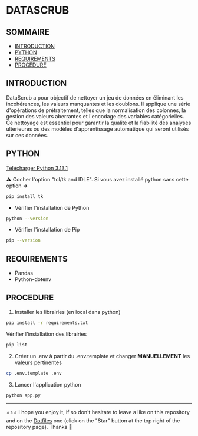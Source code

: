 # DATASCRUB

## SOMMAIRE
- [INTRODUCTION](#introduction)
- [PYTHON](#installer-python)
- [REQUIREMENTS](#requirements)
- [PROCEDURE](#procedure)

## INTRODUCTION
DataScrub a pour objectif de nettoyer un jeu de données en éliminant les incohérences, les valeurs manquantes et les doublons. Il applique une série d'opérations de prétraitement, telles que la normalisation des colonnes, la gestion des valeurs aberrantes et l'encodage des variables catégorielles.  
Ce nettoyage est essentiel pour garantir la qualité et la fiabilité des analyses ultérieures ou des modèles d'apprentissage automatique qui seront utilisés sur ces données.  

## PYTHON
[Télécharger Python 3.13.1](https://www.python.org/downloads/)

⚠️ Cocher l'option "tcl/tk and IDLE". Si vous avez installé python sans cette option =>
```bash
pip install tk
```
- Vérifier l'installation de Python
```bash
python --version
```
- Vérifier l'installation de Pip
```bash
pip --version
```

## REQUIREMENTS
- Pandas
- Python-dotenv

## PROCEDURE
1. Installer les librairies (en local dans python)
```bash
pip install -r requirements.txt
```
Vérifier l'installation des librairies
```bash
pip list
```
2. Créer un .env à partir du .env.template et changer **MANUELLEMENT** les valeurs pertinentes
```bash
cp .env.template .env
```
3. Lancer l'application python
```bash
python app.py
```

***

⭐⭐⭐ I hope you enjoy it, if so don't hesitate to leave a like on this repository and on the [Dotfiles](https://github.com/EmmanuelLefevre/Dotfiles) one (click on the "Star" button at the top right of the repository page). Thanks 🤗

